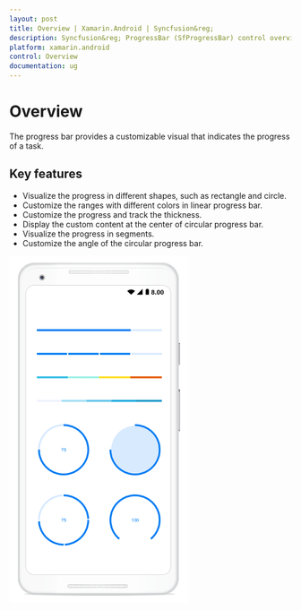 ```yaml
---
layout: post
title: Overview | Xamarin.Android | Syncfusion&reg;
description: Syncfusion&reg; ProgressBar (SfProgressBar) control overview and the key features are available in Xamarin.Android
platform: xamarin.android
control: Overview
documentation: ug
---
```

# Overview

The progress bar provides a customizable visual that indicates the progress of a task.

## Key features

* Visualize the progress in different shapes, such as rectangle and circle.
* Customize the ranges with different colors in linear progress bar.
* Customize the progress and track the thickness.
* Display the custom content at the center of circular progress bar.
* Visualize the progress in segments.
* Customize the angle of the circular progress bar.


![Overview in Xamarin.Android ProgressBar](overview_images/overview.png)
